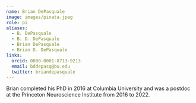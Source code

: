 ```yaml
---
name: Brian DePasquale
image: images/pinata.jpeg
role: pi
aliases:
  - B. DePasquale
  - B. D. DePasquale
  - Brian DePasquale
  - Brian D. DePasquale
links:
  orcid: 0000-0001-8713-9213
  email: bddepasq@bu.edu
  twitter: briandepasquale
---
```


Brian completed his PhD in 2016 at Columbia University and was a postdoc at the Princeton Neuroscience Institute from 2016 to 2022. 
